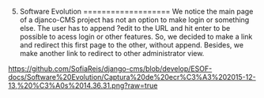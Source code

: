5. Software Evolution
===================
We notice the main page of a djanco-CMS project has not an option to make login or something else. The user has to append ?edit to the URL and hit enter to be possible to acess login or other features. So, we decided to make a link and redirect this first page to the other, without append. Besides, we make another link to redirect to other administrator view. 


https://github.com/SofiaReis/django-cms/blob/develop/ESOF-docs/Software%20Evolution/Captura%20de%20ecr%C3%A3%202015-12-13,%20%C3%A0s%2014.36.31.png?raw=true

